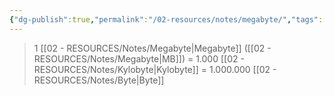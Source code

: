 ```yaml
---
{"dg-publish":true,"permalink":"/02-resources/notes/megabyte/","tags":["mathe/binärzahlen"],"noteIcon":"","updated":"2025-10-29T12:59:08.214+01:00"}
---
```


>1 [[02 - RESOURCES/Notes/Megabyte\|Megabyte]] ([[02 - RESOURCES/Notes/Megabyte\|MB]]) = 1.000 [[02 - RESOURCES/Notes/Kylobyte\|Kylobyte]] = 1.000.000 [[02 - RESOURCES/Notes/Byte\|Byte]]